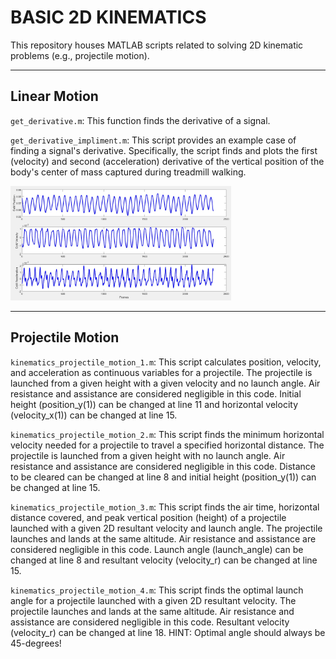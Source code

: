 # BASIC 2D KINEMATICS 
This repository houses MATLAB scripts related to solving 2D kinematic problems (e.g., projectile motion). 

---

## Linear Motion
`get_derivative.m`: This function finds the derivative of a signal.

`get_derivative_impliment.m`: This script provides an example case of finding a signal's derivative. Specifically, the script finds and plots the first (velocity) and second (acceleration) derivative of the vertical position of the body's center of mass captured during treadmill walking. 

<img src='media/linear_motion_pva.jpg' width=70%>

---

## Projectile Motion

`kinematics_projectile_motion_1.m`: This script calculates position, velocity, and acceleration as continuous variables for a projectile. The projectile is launched from a given height with a given velocity and no launch angle. Air resistance and assistance are considered negligible in this code. Initial height (position_y(1)) can be changed at line 11 and horizontal velocity (velocity_x(1)) can be changed at line 15.

`kinematics_projectile_motion_2.m`: This script finds the minimum horizontal velocity needed for a projectile to travel a specified horizontal distance. The projectile is launched from a given height with no launch angle. Air resistance and assistance are considered negligible in this code. Distance to be cleared can be changed at line 8 and initial height (position_y(1)) can be changed at line 15.

`kinematics_projectile_motion_3.m`: This script finds the air time, horizontal distance covered, and peak vertical position (height) of a projectile launched with a given 2D resultant velocity and launch angle. The projectile launches and lands at the same altitude. Air resistance and assistance are considered negligible in this code. Launch angle (launch_angle) can be changed at line 8 and resultant velocity (velocity_r) can be changed at line 15.

`kinematics_projectile_motion_4.m`: This script finds the optimal launch angle for a projectile launched with a given 2D resultant velocity. The projectile launches and lands at the same altitude. Air resistance and assistance are considered negligible in this code. Resultant velocity (velocity_r) can be changed at line 18. HINT: Optimal angle should always be 45-degrees!
